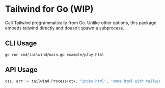 # Tailwind for Go (WIP)

Call Tailwind programmatically from Go. Unlike other options, this package embeds tailwind directly and doesn't spawn a subprocess.

## CLI Usage

```
go run cmd/tailwind/main.go example/play.html
```

## API Usage

```go
css, err := tailwind.Process(ctx, "index.html", "some html with tailwind classes")
```
